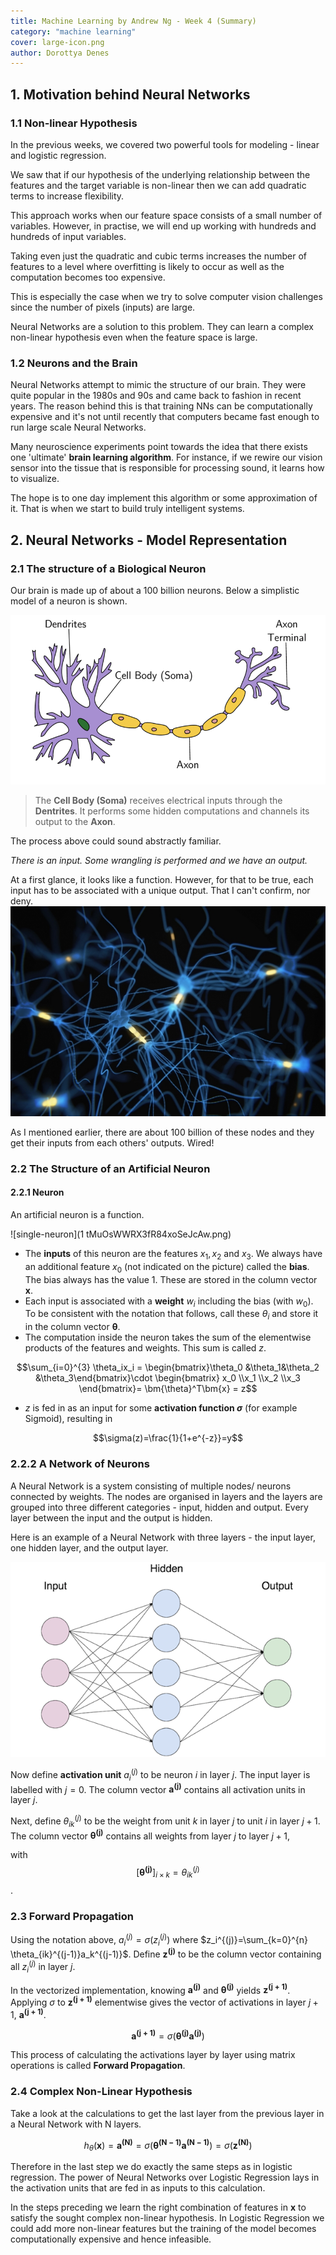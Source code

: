 ```yaml
---
title: Machine Learning by Andrew Ng - Week 4 (Summary)
category: "machine learning" 
cover: large-icon.png
author: Dorottya Denes
---
```


## 1. Motivation behind Neural Networks

### 1.1 Non-linear Hypothesis
In the previous weeks, we covered two powerful tools for modeling - linear and logistic regression.

We saw that if our hypothesis of the underlying relationship between the features and 
the target variable is non-linear then we can add quadratic terms to increase flexibility.

This approach works when our feature space consists of a small number of variables. 
However, in practise, we will end up working with hundreds and hundreds of input variables.

Taking even just the quadratic and cubic terms increases the number of features
 to a level where overfitting is likely to occur as well as the computation becomes too expensive.

This is especially the case when we try to solve computer vision challenges since the number of pixels
(inputs) are large.

Neural Networks are a solution to this problem. They can learn a complex non-linear hypothesis even
when the feature space is large.

### 1.2 Neurons and the Brain
Neural Networks attempt to mimic the structure of our brain. They were quite popular 
in the 1980s and 90s and came back to fashion in recent years. The reason behind this
is that training NNs can be computationally expensive and it's not until recently 
that computers became fast enough to run large scale Neural Networks.

Many neuroscience experiments point towards the idea that there exists one 'ultimate' **brain
learning algorithm**. For instance, if we rewire our vision sensor into the tissue that
is responsible for processing sound, it learns how to visualize.

The hope is to one day implement this algorithm or some approximation of it.
 That is when we start to build truly intelligent systems.

## 2. Neural Networks - Model Representation

### 2.1 The structure of a Biological Neuron

Our brain is made up of about a 100 billion neurons. Below a simplistic model of a neuron is shown.

![neuron](Illustration-of-the-main-parts-of-a-neuron.png)

>The **Cell Body (Soma)** receives electrical inputs through the **Dentrites**. It 
performs some hidden computations and channels its output to the **Axon**.

The process above could sound abstractly familiar.

*There is an input. Some wrangling is performed
and we have an output.* 

At a first glance, it looks like a function. However, for that to be true,
each input has to be associated with a unique output. That I can't confirm, nor deny.
![wired-neurons](MIT-Label-Neurons_0.jpg)

As I mentioned earlier, there are about 100 billion of these nodes and they get their inputs
from each others' outputs. Wired!

### 2.2 The Structure of an Artificial Neuron

#### 2.2.1 Neuron

An artificial neuron is a function. 
 
 ![single-neuron](1 tMuOsWWRX3fR84xoSeJcAw.png)
 
 * The **inputs** of this neuron are the features $x_1, x_2$ and $x_3$. We always have an additional feature
 $x_0$ (not indicated on the picture) called the **bias**. The bias always has the value 1.
 These are stored in the column vector $\bm{x}$.
 * Each input is associated with a **weight** $w_i$ including the bias (with $w_0$). To be consistent with
 the notation that follows, call these $\theta_i$ and store it in the column vector $\bm{\theta}$.
 * The computation inside the neuron takes the sum of the elementwise products of the features and 
 weights. This sum is called $z$.
 
 $$\sum_{i=0}^{3} \theta_ix_i = \begin{bmatrix}\theta_0 &\theta_1&\theta_2 &\theta_3\end{bmatrix}\cdot \begin{bmatrix} x_0 \\x_1 \\x_2 \\x_3 \end{bmatrix}= \bm{\theta}^T\bm{x} = z$$
 
* $z$ is fed in as an input for some **activation function $\sigma$** (for example Sigmoid), resulting in 

$$\sigma(z)=\frac{1}{1+e^{-z}}=y$$

### 2.2.2 A Network of Neurons

A Neural Network is a system consisting of multiple nodes/ neurons connected by weights. The nodes are 
organised in layers and the layers are grouped into three different categories -
input, hidden and output. Every layer between the input and the output is hidden.

Here is an example of a Neural Network with three layers - the input layer, one hidden layer,
and the output layer.

![NN](NN.png)

Now define **activation unit** $a_i^{(j)}$ to be neuron $i$ in layer $j$. The input layer is labelled
with $j=0$. The column vector $\bm{a^{(j)}}$ contains all activation units in layer $j$.

Next, define $\theta_{ik}^{(j)}$ to be the weight from unit $k$ in layer $j$ to unit $i$ in layer $j+1$.
The column vector $\bm{\theta^{(j)}}$ contains all weights from layer $j$ to layer $j+1$, 

with 
$$[\bm{\theta^{(j)}}]_{i\times k}= \theta_{ik}^{(j)}$$. 

### 2.3 Forward Propagation

Using the notation above, $a_i^{(j)} = \sigma(z_i^{(j)})$ where $z_i^{(j)}=\sum_{k=0}^{n} \theta_{ik}^{(j-1)}a_k^{(j-1)}$.
Define $\bm{z^{(j)}}$ to be the column vector containing all $z_i^{(j)}$ in layer $j$.

In the vectorized implementation, knowing $\bm{a^{(j)}}$ and $\bm{\theta^{(j)}}$ yields $\bm{z^{(j+1)}}$.
Applying $\sigma$ to $\bm{z^{(j+1)}}$ elementwise gives the vector of activations in layer $j+1$, 
$\bm{a^{(j+1)}}$.

$$ \bm{a^{(j+1)}}= \sigma(\bm{\theta^{(j)}}\bm{a^{(j)}}) $$

This process of calculating the activations layer by layer using matrix operations is called **Forward 
Propagation**. 

### 2.4 Complex Non-Linear Hypothesis

Take a look at the calculations to get the last layer from the previous layer in a Neural Network with 
N layers.

$$ h_{\theta}(\bm{x})= \bm{a^{(N)}}= \sigma(\bm{\theta^{(N-1)}}\bm{a^{(N-1)}}) = \sigma(\bm{z^{(N)}})$$


Therefore in the last step we do exactly the same steps as in logistic regression. The power of Neural
Networks over Logistic Regression lays in the activation units that are fed in as inputs to this calculation.

In the steps preceding we learn the right combination of features in $\bm{x}$ to satisfy the sought complex 
non-linear hypothesis. In Logistic Regression we could add more non-linear features but the training of the model
becomes computationally expensive and hence infeasible. 









 
 
 
 









